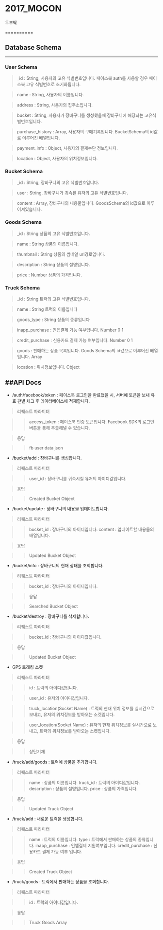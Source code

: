 # 2017_MOCON
두부딱

==========

## Database Schema
-------------------

### User Schema

> _id : String, 사용자의 고유 식별번호입니다. 페이스북 auth를 사용할 경우 페이스북 고유 식별번호로 초기화됩니다.

> name : String, 사용자의 이름입니다.

> address : String, 사용자의 집주소입니다.

> bucket : String, 사용자가 장바구니를 생성했을때 장바구니에 해당되는 고유식별번호입니다.

> purchase_history : Array, 사용자의 구매기록입니다. BucketSchema의 id값로 이루어진 배열입니다.

> payment_info : Object, 사용자의 결제수단 정보입니다.

> location : Object, 사용자의 위치정보입니다.


### Bucket Schema

> _id : String, 장바구니의 고유 식별번호입니다.

> user : String, 장바구니가 귀속된 유저의 고유 식별번호입니다.

> content : Array, 장바구니의 내용물입니다. GoodsSchema의 id값으로 이루어져있습니다.

### Goods Schema

> _id : String 상품의 고유 식별번호입니다.

> name : String 상품의 이름입니다.

> thumbnail : String 상품의 썸네일 url경로입니다.

> description : String 상품의 설명입니다.

> price : Number 상품의 가격입니다.

### Truck Schema

> _id : String 트럭의 고유 식별번호입니다.

> name : String 트럭의 이름입니다

> goods_type : String 상품의 종류입니다

> inapp_purchase : 인앱결제 가능 여부입니다. Number 0 1

> credit_purchase : 신용카드 결제 가능 여부입니다. Number 0 1

> goods : 판매하는 상품 목록입니다. Goods Schema의 id값으로 이루어진 배열입니다. Array

> location : 위치정보입니다. Object


##API Docs
--------------

* /auth/facebook/token : 페이스북 로그인을 완료했을 시, 서버에 토큰을 보내 유효 판별 체크 후 데이터베이스에 적재합니다.

>리퀘스트 파라미터

>> access_token : 페이스북 인증 토큰입니다. Facebook SDK의 로그인 버튼을 통해 추출해낼 수 있습니다.

>응답

>> fb user data json


* /bucket/add : 장바구니를 생성합니다.

>리퀘스트 파라미터

>> user_id : 장바구니를 귀속시킬 유저의 아이디값입니다.

>응답

>> Created Bucket Object

* /bucket/update : 장바구니의 내용을 업데이트합니다.

>리퀘스트 파라미터

>> bucket_id : 장바구니의 아이디입니다.
>> content : 업데이트할 내용물의 배열입니다.

>응답

>> Updated Bucket Object

* /bucket/info : 장바구니의 현재 상태를 조회합니다.

>리퀘스트 파라미터

>> bucket_id : 장바구니의 아이디입니다.

>>응답

>> Searched Bucket Object

* /bucket/destroy : 장바구니를 삭제합니다.

>리퀘스트 파라미터

>> bucket_id : 장바구니의 아이디값입니다.

>응답

>> Updated Bucket Object

* GPS 트래킹 소켓

>리퀘스트 파라미터

>> id : 트럭의 아이디값입니다.

>> user_id : 유저의 아이디값입니다.

>> truck_location(Socket Name) : 트럭의 현재 위치 정보를 실시간으로 보내고, 유저의 위치정보를 받아오는 소켓입니다.

>> user_location(Socket Name) : 유저의 현재 위치정보를 실시간으로 보내고, 트럭의 위치정보를 받아오는 소켓입니다.

>응답

>> 상단기재

* /truck/add/goods : 트럭에 상품을 추가합니다.

>리퀘스트 파라미터

>> name : 상품의 이름입니다.
>> truck_id : 트럭의 아이디값입니다.
>> description : 상품의 설명입니다.
>> price : 상품의 가격입니다.

>응답

>> Updated Truck Object

* /truck/add : 새로운 트럭을 생성합니다.

>리퀘스트 파라미터

>> name : 트럭의 이름입니다.
>> type : 트럭에서 판매하는 상품의 종류입니다.
>> inapp_purchase : 인앱결제 지원여부입니다.
>> credit_purchase : 신용카드 결제 가능 여부 입니다.

>응답

>> Created Truck Object

* /truck/goods : 트럭에서 판매하는 상품을 조회합니다.

>리퀘스트 파라미터

>> id : 트럭의 아이디값입니다.

>응답

>> Truck Goods Array
